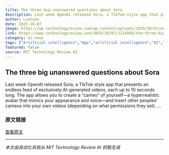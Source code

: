 ```yaml
---
title: The three big unanswered questions about Sora
description: Last week OpenAI released Sora, a TikTok-style app that presents an endless feed of exclusively AI-generated videos, each up to 10 seconds long. The app allows you to create a “cameo” of yourself—a hy
author: LuoYuan
date: 2025-10-07
image: https://wp.technologyreview.com/wp-content/uploads/2025/10/Screenshot-2025-10-05-171852.png?resize=1200,600
link: https://www.technologyreview.com/2025/10/07/1124998/the-three-big-unanswered-questions-about-sora/
category: ai-news
tags: ["Artificial intelligence","App","artificial intelligence","AI","人工智能","行业动态"]
featured: false
source: MIT Technology Review AI
---
```


## The three big unanswered questions about Sora

Last week OpenAI released Sora, a TikTok-style app that presents an endless feed of exclusively AI-generated videos, each up to 10 seconds long. The app allows you to create a “cameo” of yourself—a hyperrealistic avatar that mimics your appearance and voice—and insert other peoples’ cameos into your own videos (depending on what permissions they set). …

### 原文链接
[查看原文](https://www.technologyreview.com/2025/10/07/1124998/the-three-big-unanswered-questions-about-sora/)

---
*本文由自动化系统从 MIT Technology Review AI 抓取生成*
